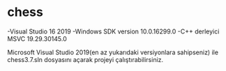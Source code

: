 # chess

-Visual Studio 16 2019
-Windows SDK version 10.0.16299.0
-C++ derleyici MSVC 19.29.30145.0

Microsoft Visual Studio 2019(en az yukarıdaki versiyonlara sahipseniz) ile  chess3.7.sln dosyasını açarak projeyi çalıştırabilirsiniz.
